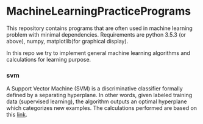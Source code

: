 # MachineLearningPracticePrograms
This repository contains programs that are often used in machine learning problem with minimal dependencies. 
Requirements are python 3.5.3 (or above), numpy, matplotlib(for graphical display).

In this repo we try to implement general machine learning algorithms and calculations for learning purpose.

### svm ###
A Support Vector Machine (SVM) is a discriminative classifier formally defined by a separating hyperplane. In other words, given labeled training data (supervised learning), the algorithm outputs an optimal hyperplane which categorizes new examples. The calculations performed are based on this [link](https://github.com/MaviccPRP/svm/blob/master/svm-primal.ipynb).

